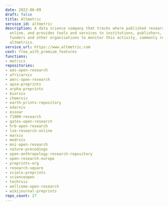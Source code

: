 ```yaml
---
date: 2022-06-09
draft: false
title: Altmetric
service_id: altmetric
description: A data science company that tracks where published research is mentioned
  online, and provides tools and services to institutions, publishers, researchers,
  funders and other organisations to monitor this activity, commonly referred to as
  altmetrics.
service_url: https://www.altmetric.com
cost: free_with_premium_features
functions:
- metrics
repositories:
- aas-open-research
- africarxiv
- amrc-open-research
- apsa-preprints
- arpha-preprints
- biorxiv
- chemrxiv
- earth-prints-repository
- edarxiv
- essoar
- f1000-research
- gates-open-research
- hrb-open-research
- lse-research-online
- marxiv
- medrxiv
- mni-open-research
- nature-precedings
- open-anthropology-research-repository
- open-research-europe
- preprints-org
- research-square
- scielo-preprints
- scienceopen
- techrxiv
- wellcome-open-research
- wikijournal-preprints
repo_count: 27
---
```



